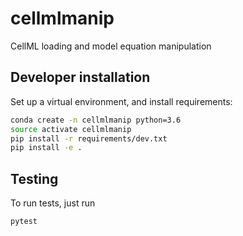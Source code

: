 # cellmlmanip
CellML loading and model equation manipulation

## Developer installation

Set up a virtual environment, and install requirements:
```sh
conda create -n cellmlmanip python=3.6
source activate cellmlmanip
pip install -r requirements/dev.txt
pip install -e .
```

## Testing

To run tests, just run
```sh
pytest
```
